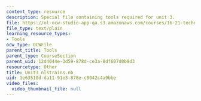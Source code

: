 ```yaml
---
content_type: resource
description: Special file containing tools required for unit 3.
file: https://ol-ocw-studio-app-qa.s3.amazonaws.com/courses/16-21-techniques-for-structural-analysis-and-design-spring-2005/1e63510dda1191e3878ec9042c4a9bbe_Unit3_nlstrains.nb
file_type: text/plain
learning_resource_types:
- Tools
ocw_type: OCWFile
parent_title: Tools
parent_type: CourseSection
parent_uid: 12d4044e-3d59-878d-ce3a-8df607d0b8d3
resourcetype: Other
title: Unit3_nlstrains.nb
uid: 1e63510d-da11-91e3-878e-c9042c4a9bbe
video_files:
  video_thumbnail_file: null
---
```

